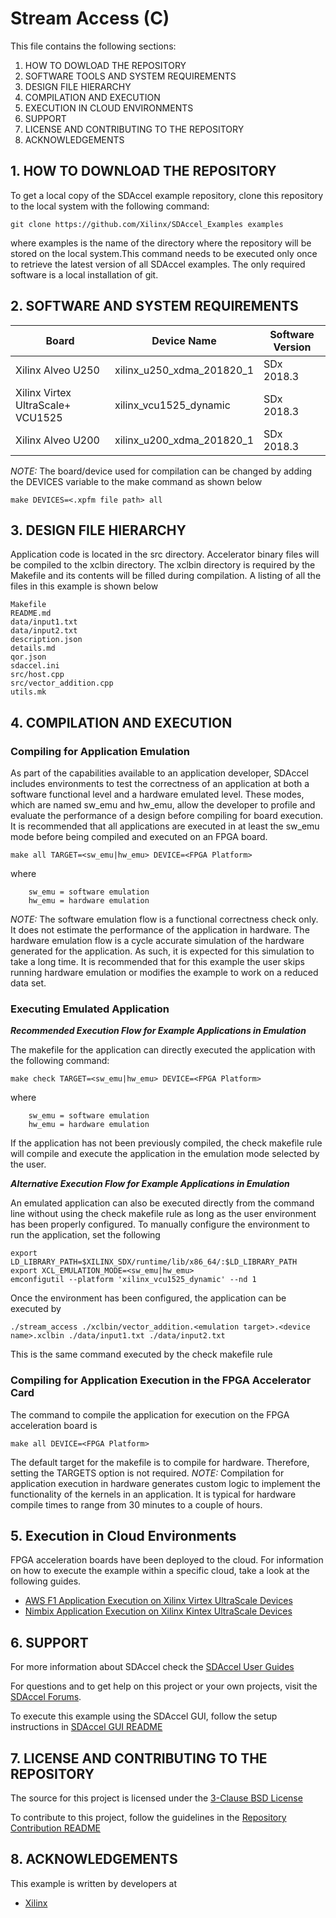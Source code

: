Stream Access (C)
======================

This file contains the following sections:

1. HOW TO DOWLOAD THE REPOSITORY
2. SOFTWARE TOOLS AND SYSTEM REQUIREMENTS
3. DESIGN FILE HIERARCHY
4. COMPILATION AND EXECUTION
5. EXECUTION IN CLOUD ENVIRONMENTS
6. SUPPORT
7. LICENSE AND CONTRIBUTING TO THE REPOSITORY
8. ACKNOWLEDGEMENTS


## 1. HOW TO DOWNLOAD THE REPOSITORY
To get a local copy of the SDAccel example repository, clone this repository to the local system with the following command:
```
git clone https://github.com/Xilinx/SDAccel_Examples examples
```
where examples is the name of the directory where the repository will be stored on the local system.This command needs to be executed only once to retrieve the latest version of all SDAccel examples. The only required software is a local installation of git.

## 2. SOFTWARE AND SYSTEM REQUIREMENTS
Board | Device Name | Software Version
------|-------------|-----------------
Xilinx Alveo U250|xilinx_u250_xdma_201820_1|SDx 2018.3
Xilinx Virtex UltraScale+ VCU1525|xilinx_vcu1525_dynamic|SDx 2018.3
Xilinx Alveo U200|xilinx_u200_xdma_201820_1|SDx 2018.3


*NOTE:* The board/device used for compilation can be changed by adding the DEVICES variable to the make command as shown below
```
make DEVICES=<.xpfm file path> all
```
## 3. DESIGN FILE HIERARCHY
Application code is located in the src directory. Accelerator binary files will be compiled to the xclbin directory. The xclbin directory is required by the Makefile and its contents will be filled during compilation. A listing of all the files in this example is shown below

```
Makefile
README.md
data/input1.txt
data/input2.txt
description.json
details.md
qor.json
sdaccel.ini
src/host.cpp
src/vector_addition.cpp
utils.mk
```

## 4. COMPILATION AND EXECUTION
### Compiling for Application Emulation
As part of the capabilities available to an application developer, SDAccel includes environments to test the correctness of an application at both a software functional level and a hardware emulated level.
These modes, which are named sw_emu and hw_emu, allow the developer to profile and evaluate the performance of a design before compiling for board execution.
It is recommended that all applications are executed in at least the sw_emu mode before being compiled and executed on an FPGA board.
```
make all TARGET=<sw_emu|hw_emu> DEVICE=<FPGA Platform>
```
where
```
	sw_emu = software emulation
	hw_emu = hardware emulation
```
*NOTE:* The software emulation flow is a functional correctness check only. It does not estimate the performance of the application in hardware.
The hardware emulation flow is a cycle accurate simulation of the hardware generated for the application. As such, it is expected for this simulation to take a long time.
It is recommended that for this example the user skips running hardware emulation or modifies the example to work on a reduced data set.
### Executing Emulated Application 
***Recommended Execution Flow for Example Applications in Emulation*** 

The makefile for the application can directly executed the application with the following command:
```
make check TARGET=<sw_emu|hw_emu> DEVICE=<FPGA Platform>

```
where
```
	sw_emu = software emulation
	hw_emu = hardware emulation
```
If the application has not been previously compiled, the check makefile rule will compile and execute the application in the emulation mode selected by the user.

***Alternative Execution Flow for Example Applications in Emulation*** 

An emulated application can also be executed directly from the command line without using the check makefile rule as long as the user environment has been properly configured.
To manually configure the environment to run the application, set the following
```
export LD_LIBRARY_PATH=$XILINX_SDX/runtime/lib/x86_64/:$LD_LIBRARY_PATH
export XCL_EMULATION_MODE=<sw_emu|hw_emu>
emconfigutil --platform 'xilinx_vcu1525_dynamic' --nd 1
```
Once the environment has been configured, the application can be executed by
```
./stream_access ./xclbin/vector_addition.<emulation target>.<device name>.xclbin ./data/input1.txt ./data/input2.txt
```
This is the same command executed by the check makefile rule
### Compiling for Application Execution in the FPGA Accelerator Card
The command to compile the application for execution on the FPGA acceleration board is
```
make all DEVICE=<FPGA Platform>
```
The default target for the makefile is to compile for hardware. Therefore, setting the TARGETS option is not required.
*NOTE:* Compilation for application execution in hardware generates custom logic to implement the functionality of the kernels in an application.
It is typical for hardware compile times to range from 30 minutes to a couple of hours.

## 5. Execution in Cloud Environments
FPGA acceleration boards have been deployed to the cloud. For information on how to execute the example within a specific cloud, take a look at the following guides.
* [AWS F1 Application Execution on Xilinx Virtex UltraScale Devices]
* [Nimbix Application Execution on Xilinx Kintex UltraScale Devices]


## 6. SUPPORT
For more information about SDAccel check the [SDAccel User Guides][]

For questions and to get help on this project or your own projects, visit the [SDAccel Forums][].

To execute this example using the SDAccel GUI, follow the setup instructions in [SDAccel GUI README][]


## 7. LICENSE AND CONTRIBUTING TO THE REPOSITORY
The source for this project is licensed under the [3-Clause BSD License][]

To contribute to this project, follow the guidelines in the [Repository Contribution README][]

## 8. ACKNOWLEDGEMENTS
This example is written by developers at
- [Xilinx](http://www.xilinx.com)

[3-Clause BSD License]: ../../../../../../../../../../../../../../../../../../../../../LICENSE.txt
[SDAccel Forums]: https://forums.xilinx.com/t5/SDAccel/bd-p/SDx
[SDAccel User Guides]: http://www.xilinx.com/support/documentation-navigation/development-tools/software-development/sdaccel.html?resultsTablePreSelect=documenttype:SeeAll#documentation
[Nimbix Getting Started Guide]: http://www.xilinx.com/support/documentation/sw_manuals/xilinx2016_2/ug1240-sdaccel-nimbix-getting-started.pdf
[Walkthrough Video]: http://bcove.me/6pp0o482
[Nimbix Application Submission README]: ../../../../../../../../../../../../../../../../../../../../../utility/nimbix/README.md
[Repository Contribution README]: ../../../../../../../../../../../../../../../../../../../../../CONTRIBUTING.md
[SDaccel GUI README]: ../../../../../../../../../../../../../../../../../../../../../GUIREADME.md
[AWS F1 Application Execution on Xilinx Virtex UltraScale Devices]: https://github.com/aws/aws-fpga/blob/master/SDAccel/README.md
[Nimbix Application Execution on Xilinx Kintex UltraScale Devices]: ../../../../../../../../../../../../../../../../../../../../../utility/nimbix/README.md
